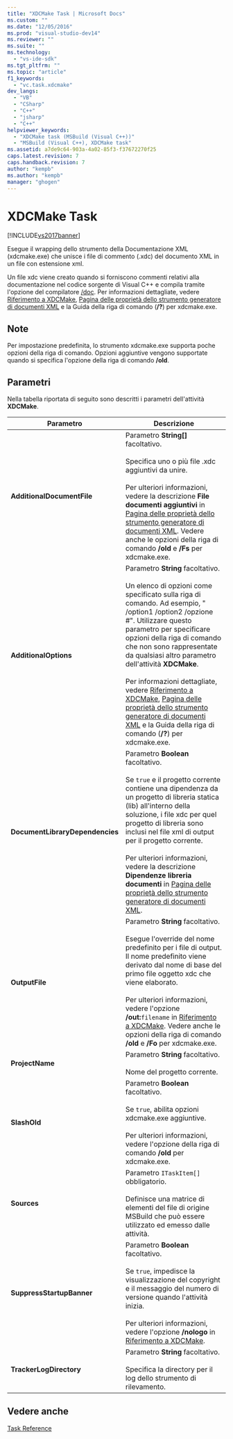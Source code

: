 ```yaml
---
title: "XDCMake Task | Microsoft Docs"
ms.custom: ""
ms.date: "12/05/2016"
ms.prod: "visual-studio-dev14"
ms.reviewer: ""
ms.suite: ""
ms.technology: 
  - "vs-ide-sdk"
ms.tgt_pltfrm: ""
ms.topic: "article"
f1_keywords: 
  - "vc.task.xdcmake"
dev_langs: 
  - "VB"
  - "CSharp"
  - "C++"
  - "jsharp"
  - "C++"
helpviewer_keywords: 
  - "XDCMake task (MSBuild (Visual C++))"
  - "MSBuild (Visual C++), XDCMake task"
ms.assetid: a7de9c64-903a-4a02-85f3-f37672270f25
caps.latest.revision: 7
caps.handback.revision: 7
author: "kempb"
ms.author: "kempb"
manager: "ghogen"
---
```

# XDCMake Task
[!INCLUDE[vs2017banner](../code-quality/includes/vs2017banner.md)]

Esegue il wrapping dello strumento della Documentazione XML \(xdcmake.exe\) che unisce i file di commento \(.xdc\) del documento XML in un file con estensione xml.  
  
 Un file xdc viene creato quando si forniscono commenti relativi alla documentazione nel codice sorgente di Visual C\+\+ e compila tramite l'opzione del compilatore [\/doc](/visual-cpp/build/reference/doc-process-documentation-comments-c-cpp).  Per informazioni dettagliate,  vedere [Riferimento a XDCMake](/visual-cpp/ide/xdcmake-reference), [Pagina delle proprietà dello strumento generatore di documenti XML](/visual-cpp/ide/xml-document-generator-tool-property-pages) e la Guida della riga di comando \(**\/?**\) per xdcmake.exe.  
  
## Note  
 Per impostazione predefinita, lo strumento xdcmake.exe supporta poche opzioni della riga di comando.  Opzioni aggiuntive vengono supportate quando si specifica l'opzione della riga di comando **\/old**.  
  
## Parametri  
 Nella tabella riportata di seguito sono descritti i parametri dell'attività **XDCMake**.  
  
|Parametro|Descrizione|  
|---------------|-----------------|  
|**AdditionalDocumentFile**|Parametro **String\[\]** facoltativo.<br /><br /> Specifica uno o più file .xdc aggiuntivi da unire.<br /><br /> Per ulteriori informazioni, vedere la descrizione **File documenti aggiuntivi** in [Pagina delle proprietà dello strumento generatore di documenti XML](/visual-cpp/ide/xml-document-generator-tool-property-pages).  Vedere anche le opzioni della riga di comando **\/old** e **\/Fs**  per xdcmake.exe.|  
|**AdditionalOptions**|Parametro **String** facoltativo.<br /><br /> Un elenco di opzioni come specificato sulla riga di comando.  Ad esempio, " \/option1 \/option2 \/opzione \#".  Utilizzare questo parametro per specificare opzioni della riga di comando che non sono rappresentate da qualsiasi altro parametro dell'attività **XDCMake**.<br /><br /> Per informazioni dettagliate,  vedere [Riferimento a XDCMake](/visual-cpp/ide/xdcmake-reference), [Pagina delle proprietà dello strumento generatore di documenti XML](/visual-cpp/ide/xml-document-generator-tool-property-pages) e la Guida della riga di comando \(**\/?**\) per xdcmake.exe.|  
|**DocumentLibraryDependencies**|Parametro **Boolean** facoltativo.<br /><br /> Se `true` e il progetto corrente contiene una dipendenza da un progetto di libreria statica \(lib\) all'interno della soluzione, i file xdc per quel progetto di libreria sono inclusi nel file xml di output per il progetto corrente.<br /><br /> Per ulteriori informazioni, vedere la descrizione **Dipendenze libreria documenti** in [Pagina delle proprietà dello strumento generatore di documenti XML](/visual-cpp/ide/xml-document-generator-tool-property-pages).|  
|**OutputFile**|Parametro **String** facoltativo.<br /><br /> Esegue l'override del nome predefinito per i file di output.  Il nome predefinito viene derivato dal nome di base del primo file oggetto xdc che viene elaborato.<br /><br /> Per ulteriori informazioni, vedere l'opzione **\/out:**`filename` in [Riferimento a XDCMake](/visual-cpp/ide/xdcmake-reference).  Vedere anche le opzioni della riga di comando **\/old** e **\/Fo**  per xdcmake.exe.|  
|**ProjectName**|Parametro **String** facoltativo.<br /><br /> Nome del progetto corrente.|  
|**SlashOld**|Parametro **Boolean** facoltativo.<br /><br /> Se `true`, abilita opzioni xdcmake.exe aggiuntive.<br /><br /> Per ulteriori informazioni, vedere l'opzione della riga di comando **\/old** per xdcmake.exe.|  
|**Sources**|Parametro `ITaskItem[]` obbligatorio.<br /><br /> Definisce una matrice di elementi del file di origine MSBuild che può essere utilizzato ed emesso dalle attività.|  
|**SuppressStartupBanner**|Parametro **Boolean** facoltativo.<br /><br /> Se `true`, impedisce la visualizzazione del copyright e il messaggio del numero di versione quando l'attività inizia.<br /><br /> Per ulteriori informazioni, vedere l'opzione **\/nologo** in [Riferimento a XDCMake](/visual-cpp/ide/xdcmake-reference).|  
|**TrackerLogDirectory**|Parametro **String** facoltativo.<br /><br /> Specifica la directory per il log dello strumento di rilevamento.|  
  
## Vedere anche  
 [Task Reference](../msbuild/msbuild-task-reference.md)